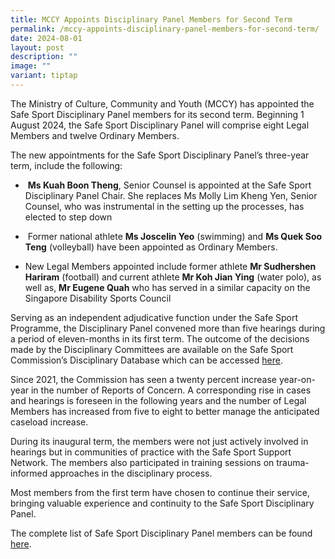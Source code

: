 ```yaml
---
title: MCCY Appoints Disciplinary Panel Members for Second Term
permalink: /mccy-appoints-disciplinary-panel-members-for-second-term/
date: 2024-08-01
layout: post
description: ""
image: ""
variant: tiptap
---
```

<p>The Ministry of Culture, Community and Youth (MCCY) has appointed the
Safe Sport Disciplinary Panel members for its second term. Beginning 1
August 2024, the Safe Sport Disciplinary Panel will comprise eight Legal
Members and twelve Ordinary Members.&nbsp;</p>
<p>The new appointments for the Safe Sport Disciplinary Panel’s three-year
term, include the following:</p>
<ul data-tight="true" class="tight">
<li>
<p>&nbsp;<strong>Ms Kuah Boon Theng</strong>, Senior Counsel is appointed
at the Safe Sport Disciplinary Panel Chair. She replaces Ms Molly Lim Kheng
Yen, Senior Counsel, who was instrumental in the setting up the processes,
has elected to step down</p>
</li>
<li>
<p>&nbsp;Former national athlete <strong>Ms Joscelin Yeo</strong> (swimming)
and <strong>Ms Quek Soo Teng</strong> (volleyball) have been appointed as
Ordinary Members.</p>
</li>
<li>
<p>New Legal Members appointed include former athlete <strong>Mr Sudhershen Hariram</strong> (football)
and<strong> </strong>current athlete <strong>Mr Koh Jian Ying</strong> (water
polo), as well as, <strong>Mr Eugene Quah</strong> who has served in a similar
capacity on the Singapore Disability Sports Council</p>
</li>
</ul>
<p></p>
<p>Serving as an independent adjudicative function under the Safe Sport Programme,
the Disciplinary Panel convened more than five hearings during a period
of eleven-months in its first term. The outcome of the decisions made by
the Disciplinary Committees are available on the Safe Sport Commission’s
Disciplinary Database which can be accessed <a href="https://www.safesport.sg/case-management/disciplinarydatabase/" rel="noopener noreferrer nofollow" target="_blank">here</a>.</p>
<p>Since 2021, the Commission has seen a twenty percent increase year-on-year
in the number of Reports of Concern. A corresponding rise in cases and
hearings is foreseen in the following years and the number of Legal Members
has increased from five to eight to better manage the anticipated caseload
increase.</p>
<p>During its inaugural term, the members were not just actively involved
in hearings but in communities of practice with the Safe Sport Support
Network. The members also participated in training sessions on trauma-informed
approaches in the disciplinary process.&nbsp;&nbsp;</p>
<p>Most members from the first term have chosen to continue their service,
bringing valuable experience and continuity to the Safe Sport Disciplinary
Panel. &nbsp;</p>
<p>The complete list of Safe Sport Disciplinary Panel members can be found
<a href="https://www.safesport.sg/safe-sport-disciplinary-panel-members/" rel="noopener noreferrer nofollow" target="_blank">here</a>.</p>
